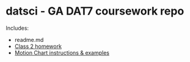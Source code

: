 # datsci - GA DAT7 coursework repo

Includes:

* readme.md
* [Class 2 homework](../master/class2/homework.md)
* [Motion Chart instructions & examples](../master/motionchart/)
